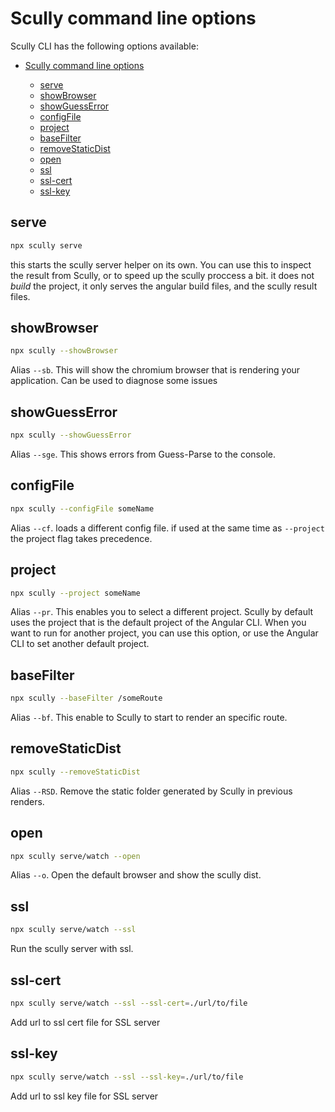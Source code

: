 # Scully command line options

Scully CLI has the following options available:

- [Scully command line options](#scully-command-line-options)

  - [serve](#serve)
  - [showBrowser](#showbrowser)
  - [showGuessError](#showguesserror)
  - [configFile](#configfile)
  - [project](#project)
  - [baseFilter](#basefilter)
  - [removeStaticDist](#removestaticdist)
  - [open](#open)
  - [ssl](#ssl)
  - [ssl-cert](#ssl-cert)
  - [ssl-key](#ssl-key)

## serve

```bash
npx scully serve
```

this starts the scully server helper on its own. You can use this to inspect the result from Scully, or to speed up the scully proccess a bit. it does not _build_ the project, it only serves the angular build files, and the scully result files.

## showBrowser

```bash
npx scully --showBrowser
```

Alias `--sb`. This will show the chromium browser that is rendering your application. Can be used to diagnose some issues

## showGuessError

```bash
npx scully --showGuessError
```

Alias `--sge`. This shows errors from Guess-Parse to the console.

## configFile

```bash
npx scully --configFile someName
```

Alias `--cf`. loads a different config file. if used at the same time as `--project` the project flag takes precedence.

## project

```bash
npx scully --project someName
```

Alias `--pr`. This enables you to select a different project. Scully by default uses the project that is the default project of the Angular CLI. When you want to run for another project, you can use this option, or use the Angular CLI to set another default project.

## baseFilter

```bash
npx scully --baseFilter /someRoute
```

Alias `--bf`. This enable to Scully to start to render an specific route.

## removeStaticDist

```bash
npx scully --removeStaticDist
```

Alias `--RSD`. Remove the static folder generated by Scully in previous renders.

## open

```bash
npx scully serve/watch --open
```

Alias `--o`. Open the default browser and show the scully dist.

## ssl

```bash
npx scully serve/watch --ssl
```

Run the scully server with ssl.

## ssl-cert

```bash
npx scully serve/watch --ssl --ssl-cert=./url/to/file
```

Add url to ssl cert file for SSL server

## ssl-key

```bash
npx scully serve/watch --ssl --ssl-key=./url/to/file
```

Add url to ssl key file for SSL server
